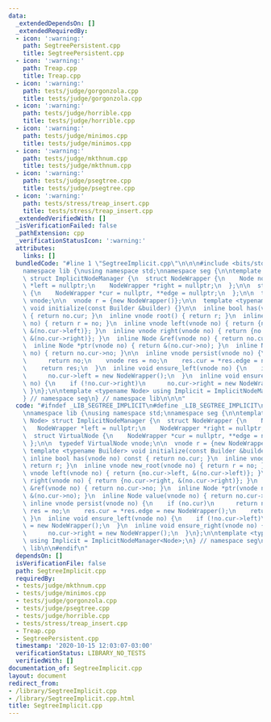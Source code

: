 ```yaml
---
data:
  _extendedDependsOn: []
  _extendedRequiredBy:
  - icon: ':warning:'
    path: SegtreePersistent.cpp
    title: SegtreePersistent.cpp
  - icon: ':warning:'
    path: Treap.cpp
    title: Treap.cpp
  - icon: ':warning:'
    path: tests/judge/gorgonzola.cpp
    title: tests/judge/gorgonzola.cpp
  - icon: ':warning:'
    path: tests/judge/horrible.cpp
    title: tests/judge/horrible.cpp
  - icon: ':warning:'
    path: tests/judge/minimos.cpp
    title: tests/judge/minimos.cpp
  - icon: ':warning:'
    path: tests/judge/mkthnum.cpp
    title: tests/judge/mkthnum.cpp
  - icon: ':warning:'
    path: tests/judge/psegtree.cpp
    title: tests/judge/psegtree.cpp
  - icon: ':warning:'
    path: tests/stress/treap_insert.cpp
    title: tests/stress/treap_insert.cpp
  _extendedVerifiedWith: []
  _isVerificationFailed: false
  _pathExtension: cpp
  _verificationStatusIcon: ':warning:'
  attributes:
    links: []
  bundledCode: "#line 1 \"SegtreeImplicit.cpp\"\n\n\n#include <bits/stdc++.h>\n\n\
    namespace lib {\nusing namespace std;\nnamespace seg {\n\ntemplate <typename Node>\
    \ struct ImplicitNodeManager {\n  struct NodeWrapper {\n    Node no;\n    NodeWrapper\
    \ *left = nullptr;\n    NodeWrapper *right = nullptr;\n  };\n\n  struct VirtualNode\
    \ {\n    NodeWrapper *cur = nullptr, **edge = nullptr;\n  };\n\n  typedef VirtualNode\
    \ vnode;\n\n  vnode r = {new NodeWrapper()};\n\n  template <typename Builder>\
    \ void initialize(const Builder &builder) {}\n\n  inline bool has(vnode no) const\
    \ { return no.cur; }\n  inline vnode root() { return r; }\n  inline vnode new_root(vnode\
    \ no) { return r = no; }\n  inline vnode left(vnode no) { return {no.cur->left,\
    \ &(no.cur->left)}; }\n  inline vnode right(vnode no) { return {no.cur->right,\
    \ &(no.cur->right)}; }\n  inline Node &ref(vnode no) { return no.cur->no; }\n\
    \  inline Node *ptr(vnode no) { return &(no.cur->no); }\n  inline Node value(vnode\
    \ no) { return no.cur->no; }\n\n  inline vnode persist(vnode no) {\n    if (no.cur)\n\
    \      return no;\n    vnode res = no;\n    res.cur = *res.edge = new NodeWrapper();\n\
    \    return res;\n  }\n  inline void ensure_left(vnode no) {\n    if (!no.cur->left)\n\
    \      no.cur->left = new NodeWrapper();\n  }\n  inline void ensure_right(vnode\
    \ no) {\n    if (!no.cur->right)\n      no.cur->right = new NodeWrapper();\n \
    \ }\n};\n\ntemplate <typename Node> using Implicit = ImplicitNodeManager<Node>;\n\
    } // namespace seg\n} // namespace lib\n\n\n"
  code: "#ifndef _LIB_SEGTREE_IMPLICIT\n#define _LIB_SEGTREE_IMPLICIT\n#include <bits/stdc++.h>\n\
    \nnamespace lib {\nusing namespace std;\nnamespace seg {\n\ntemplate <typename\
    \ Node> struct ImplicitNodeManager {\n  struct NodeWrapper {\n    Node no;\n \
    \   NodeWrapper *left = nullptr;\n    NodeWrapper *right = nullptr;\n  };\n\n\
    \  struct VirtualNode {\n    NodeWrapper *cur = nullptr, **edge = nullptr;\n \
    \ };\n\n  typedef VirtualNode vnode;\n\n  vnode r = {new NodeWrapper()};\n\n \
    \ template <typename Builder> void initialize(const Builder &builder) {}\n\n \
    \ inline bool has(vnode no) const { return no.cur; }\n  inline vnode root() {\
    \ return r; }\n  inline vnode new_root(vnode no) { return r = no; }\n  inline\
    \ vnode left(vnode no) { return {no.cur->left, &(no.cur->left)}; }\n  inline vnode\
    \ right(vnode no) { return {no.cur->right, &(no.cur->right)}; }\n  inline Node\
    \ &ref(vnode no) { return no.cur->no; }\n  inline Node *ptr(vnode no) { return\
    \ &(no.cur->no); }\n  inline Node value(vnode no) { return no.cur->no; }\n\n \
    \ inline vnode persist(vnode no) {\n    if (no.cur)\n      return no;\n    vnode\
    \ res = no;\n    res.cur = *res.edge = new NodeWrapper();\n    return res;\n \
    \ }\n  inline void ensure_left(vnode no) {\n    if (!no.cur->left)\n      no.cur->left\
    \ = new NodeWrapper();\n  }\n  inline void ensure_right(vnode no) {\n    if (!no.cur->right)\n\
    \      no.cur->right = new NodeWrapper();\n  }\n};\n\ntemplate <typename Node>\
    \ using Implicit = ImplicitNodeManager<Node>;\n} // namespace seg\n} // namespace\
    \ lib\n\n#endif\n"
  dependsOn: []
  isVerificationFile: false
  path: SegtreeImplicit.cpp
  requiredBy:
  - tests/judge/mkthnum.cpp
  - tests/judge/minimos.cpp
  - tests/judge/gorgonzola.cpp
  - tests/judge/psegtree.cpp
  - tests/judge/horrible.cpp
  - tests/stress/treap_insert.cpp
  - Treap.cpp
  - SegtreePersistent.cpp
  timestamp: '2020-10-15 12:03:07-03:00'
  verificationStatus: LIBRARY_NO_TESTS
  verifiedWith: []
documentation_of: SegtreeImplicit.cpp
layout: document
redirect_from:
- /library/SegtreeImplicit.cpp
- /library/SegtreeImplicit.cpp.html
title: SegtreeImplicit.cpp
---
```

